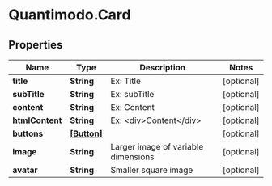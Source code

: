 # Quantimodo.Card

## Properties
Name | Type | Description | Notes
------------ | ------------- | ------------- | -------------
**title** | **String** | Ex: Title | [optional] 
**subTitle** | **String** | Ex: subTitle | [optional] 
**content** | **String** | Ex: Content | [optional] 
**htmlContent** | **String** | Ex: &lt;div&gt;Content&lt;/div&gt; | [optional] 
**buttons** | [**[Button]**](Button.md) |  | [optional] 
**image** | **String** | Larger image of variable dimensions | [optional] 
**avatar** | **String** | Smaller square image | [optional] 


